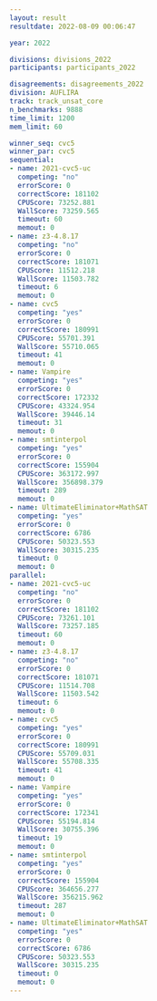 ```yaml
---
layout: result
resultdate: 2022-08-09 00:06:47

year: 2022

divisions: divisions_2022
participants: participants_2022

disagreements: disagreements_2022
division: AUFLIRA
track: track_unsat_core
n_benchmarks: 9888
time_limit: 1200
mem_limit: 60

winner_seq: cvc5
winner_par: cvc5
sequential:
- name: 2021-cvc5-uc
  competing: "no"
  errorScore: 0
  correctScore: 181102
  CPUScore: 73252.881
  WallScore: 73259.565
  timeout: 60
  memout: 0
- name: z3-4.8.17
  competing: "no"
  errorScore: 0
  correctScore: 181071
  CPUScore: 11512.218
  WallScore: 11503.782
  timeout: 6
  memout: 0
- name: cvc5
  competing: "yes"
  errorScore: 0
  correctScore: 180991
  CPUScore: 55701.391
  WallScore: 55710.065
  timeout: 41
  memout: 0
- name: Vampire
  competing: "yes"
  errorScore: 0
  correctScore: 172332
  CPUScore: 43324.954
  WallScore: 39446.14
  timeout: 31
  memout: 0
- name: smtinterpol
  competing: "yes"
  errorScore: 0
  correctScore: 155904
  CPUScore: 363172.997
  WallScore: 356898.379
  timeout: 289
  memout: 0
- name: UltimateEliminator+MathSAT
  competing: "yes"
  errorScore: 0
  correctScore: 6786
  CPUScore: 50323.553
  WallScore: 30315.235
  timeout: 0
  memout: 0
parallel:
- name: 2021-cvc5-uc
  competing: "no"
  errorScore: 0
  correctScore: 181102
  CPUScore: 73261.101
  WallScore: 73257.185
  timeout: 60
  memout: 0
- name: z3-4.8.17
  competing: "no"
  errorScore: 0
  correctScore: 181071
  CPUScore: 11514.708
  WallScore: 11503.542
  timeout: 6
  memout: 0
- name: cvc5
  competing: "yes"
  errorScore: 0
  correctScore: 180991
  CPUScore: 55709.031
  WallScore: 55708.335
  timeout: 41
  memout: 0
- name: Vampire
  competing: "yes"
  errorScore: 0
  correctScore: 172341
  CPUScore: 55194.814
  WallScore: 30755.396
  timeout: 19
  memout: 0
- name: smtinterpol
  competing: "yes"
  errorScore: 0
  correctScore: 155904
  CPUScore: 364656.277
  WallScore: 356215.962
  timeout: 287
  memout: 0
- name: UltimateEliminator+MathSAT
  competing: "yes"
  errorScore: 0
  correctScore: 6786
  CPUScore: 50323.553
  WallScore: 30315.235
  timeout: 0
  memout: 0
---
```

